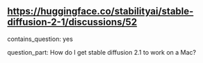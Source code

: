 ## https://huggingface.co/stabilityai/stable-diffusion-2-1/discussions/52

contains_question: yes

question_part: How do I get stable diffusion 2.1 to work on a Mac?